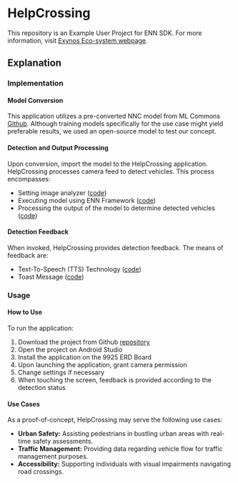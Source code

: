 # HelpCrossing
This repository is an Example User Project for ENN SDK.
For more information, visit [Exynos Eco-system webpage](https://soc-developer.semiconductor.samsung.com/).

## Explanation
### Implementation
#### Model Conversion
This application utilizes a pre-converted NNC model from ML Commons [Github](https://github.com/mlcommons/mobile_models/blob/main/v2_0/Samsung/od.nnc).
Although training models specifically for the use case might yield preferable results, we used an open-source model to test our concept.

#### Detection and Output Processing
Upon conversion, import the model to the HelpCrossing application.
HelpCrossing processes camera feed to detect vehicles.
This process encompasses:
- Setting image analyzer ([code](https://github.com/exynos-eco/HelpCrossing/blob/main/app/src/main/java/com/samsung/helpcrossing/fragments/CameraFragment.kt#L104))
- Executing model using ENN Framework ([code](https://github.com/exynos-eco/HelpCrossing/blob/main/app/src/main/java/com/samsung/helpcrossing/executor/ModelExecutor.kt#L65))
- Processing the output of the model to determine detected vehicles ([code](https://github.com/exynos-eco/HelpCrossing/blob/main/app/src/main/java/com/samsung/helpcrossing/executor/ModelExecutor.kt#L114))

#### Detection Feedback
When invoked, HelpCrossing provides detection feedback.
The means of feedback are:
- Text-To-Speech (TTS) Technology ([code](https://github.com/exynos-eco/HelpCrossing/blob/main/app/src/main/java/com/samsung/helpcrossing/executor/CrossingEvent.kt#L32))
- Toast Message ([code](https://github.com/exynos-eco/HelpCrossing/blob/main/app/src/main/java/com/samsung/helpcrossing/executor/CrossingEvent.kt#L31))


### Usage
#### How to Use
To run the application:
1. Download the project from Github [repository](https://github.com/exynos-eco/HelpCrossing/tree/main)
1. Open the project on Android Studio
1. Install the application on the 9925 ERD Board
1. Upon launching the application, grant camera permission
1. Change settings if necessary
1. When touching the screen, feedback is provided according to the detection status

#### Use Cases
As a proof-of-concept, HelpCrossing may serve the following use cases:
- **Urban Safety:** Assisting pedestrians in bustling urban areas with real-time safety assessments.
- **Traffic Management:** Providing data regarding vehicle flow for traffic management purposes.
- **Accessibility:** Supporting individuals with visual impairments navigating road crossings.